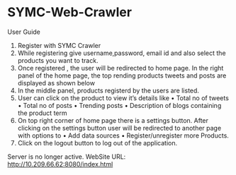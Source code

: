 # SYMC-Web-Crawler
User Guide

1.	Register with SYMC Crawler 
2.	While registering give username,password, email id and also select the products you want to track.
3.	Once registered , the user will be redirected to home page. In the right panel of the home page, the top rending products tweets and posts are displayed as shown below
4.	In the middle panel, products registerd by the users are listed.
5.	User can click on the product to view it’s details like
•	Total no of tweets
•	Total no of posts
•	Trending  posts
•	Description of blogs containing the product term
6.	On top right corner of home page there is a settings button. After clicking on the settings button user will be redirected to another page with options to 
•	Add data sources
•	Register/unregister more Products.
7.	Click on the logout button to log out of the application.

Server is no longer active.
WebSite URL: http://10.209.66.62:8080/index.html
